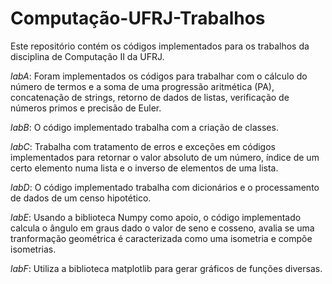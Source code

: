 # Computação-UFRJ-Trabalhos

Este repositório contém os códigos implementados para os trabalhos da disciplina de Computação II da UFRJ. 

*labA*: Foram implementados os códigos para trabalhar com o cálculo do número de termos e a soma de uma progressão aritmética (PA), concatenação de strings, retorno de dados de listas, verificação de números primos e precisão de Euler. 

*labB*: O código implementado trabalha com a criação de classes. 

*labC*: Trabalha com tratamento de erros e exceções em códigos implementados para retornar o valor absoluto de um número, índice de um certo elemento numa lista e o inverso de elementos de uma lista. 

*labD*: O código implementado trabalha com dicionários e o processamento de dados de um censo hipotético. 

*labE*: Usando a biblioteca Numpy como apoio, o código implementado calcula o ângulo em graus dado o valor de seno e cosseno, avalia se uma tranformação geométrica é caracterizada como uma isometria e compõe isometrias. 

*labF*: Utiliza a biblioteca matplotlib para gerar gráficos de funções diversas. 
